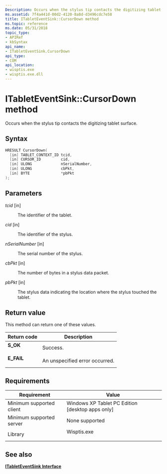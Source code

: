 ```yaml
---
Description: Occurs when the stylus tip contacts the digitizing tablet surface.
ms.assetid: 7f4a441d-00d2-4120-8a8d-d3496cdc7e58
title: ITabletEventSink::CursorDown method
ms.topic: reference
ms.date: 05/31/2018
topic_type: 
- APIRef
- kbSyntax
api_name: 
- ITabletEventSink.CursorDown
api_type: 
- COM
api_location: 
- wisptis.exe
- wisptis.exe.dll
---
```


# ITabletEventSink::CursorDown method

Occurs when the stylus tip contacts the digitizing tablet surface.

## Syntax


```C++
HRESULT CursorDown(
  [in] TABLET_CONTEXT_ID tcid,
  [in] CURSOR_ID         cid,
  [in] ULONG             nSerialNumber,
  [in] ULONG             cbPkt,
  [in] BYTE              *pbPkt
);
```



## Parameters

<dl> <dt>

*tcid* \[in\]
</dt> <dd>

The identifier of the tablet.

</dd> <dt>

*cid* \[in\]
</dt> <dd>

The identifier of the stylus.

</dd> <dt>

*nSerialNumber* \[in\]
</dt> <dd>

The serial number of the stylus.

</dd> <dt>

*cbPkt* \[in\]
</dt> <dd>

The number of bytes in a stylus data packet.

</dd> <dt>

*pbPkt* \[in\]
</dt> <dd>

The stylus data indicating the location where the stylus touched the tablet.

</dd> </dl>

## Return value

This method can return one of these values.



| Return code                                                                            | Description                               |
|----------------------------------------------------------------------------------------|-------------------------------------------|
| <dl> <dt>**S\_OK**</dt> </dl>   | Success.<br/>                       |
| <dl> <dt>**E\_FAIL**</dt> </dl> | An unspecified error occurred.<br/> |



 

## Requirements



| Requirement | Value |
|-------------------------------------|----------------------------------------------------------------------------------------|
| Minimum supported client<br/> | Windows XP Tablet PC Edition \[desktop apps only\]<br/>                          |
| Minimum supported server<br/> | None supported<br/>                                                              |
| Library<br/>                  | <dl> <dt>Wisptis.exe</dt> </dl> |



## See also

<dl> <dt>

[**ITabletEventSink Interface**](itableteventsink.md)
</dt> </dl>

 

 




